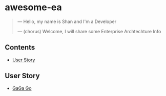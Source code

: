 # awesome-ea

> &mdash; Hello, my name is Shan and I'm a Developer
>
> &mdash; (chorus) Welcome, I will share some Enterprise Archtechture Info

## Contents  
* [User Story](#user-story)
  
## User Story
* [GaGa Go](/userstory/s001/README.md)


